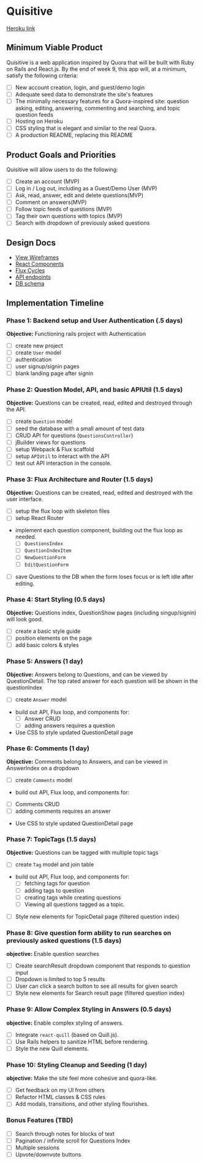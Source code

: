 # Quisitive

[Heroku link][heroku]

[heroku]: http://www.herokuapp.com

##  Minimum Viable Product

Quisitive is a web application inspired by Quora that will be built with Ruby on Rails and React.js. By the
end of week 9, this app will, at a minimum, satisfy the following criteria:

- [ ] New account creation, login, and guest/demo login
- [ ] Adequate seed data to demonstrate the site's features
- [ ] The minimally necessary features for a Quora-inspired site: question asking, editing, answering, commenting and searching,
and topic question feeds
- [ ] Hosting on Heroku
- [ ] CSS styling that is elegant and similar to the real Quora.
- [ ] A production README, replacing this README

## Product Goals and Priorities

Quisitive will allow users to do the following:

- [ ] Create an account (MVP)
- [ ] Log in / Log out, including as a Guest/Demo User (MVP)
- [ ] Ask, read, answer, edit and delete questions(MVP)
- [ ] Comment on answers(MVP)
- [ ] Follow topic feeds of questions (MVP)
- [ ] Tag their own questions with topics (MVP)
- [ ] Search with dropdown of previously asked questions

## Design Docs
* [View Wireframes][views]
* [React Components][components]
* [Flux Cycles][flux-cycles]
* [API endpoints][api-endpoints]
* [DB schema][schema]

[views]: ./docs/views.md
[components]: ./docs/components.md
[flux-cycles]: ./docs/flux_cycles.md
[api-endpoints]: ./docs/api-endpoints.md
[schema]: ./docs/schema.md

## Implementation Timeline

### Phase 1: Backend setup and User Authentication (.5 days)

**Objective:** Functioning rails project with Authentication

- [ ] create new project
- [ ] create `User` model
- [ ] authentication
- [ ] user signup/signin pages
- [ ] blank landing page after signin

### Phase 2: Question Model, API, and basic APIUtil (1.5 days)

**Objective:** Questions can be created, read, edited and destroyed through
the API.

- [ ] create `Question` model
- [ ] seed the database with a small amount of test data
- [ ] CRUD API for questions (`QuestionsController`)
- [ ] jBuilder views for questions
- [ ] setup Webpack & Flux scaffold
- [ ] setup `APIUtil` to interact with the API
- [ ] test out API interaction in the console.

### Phase 3: Flux Architecture and Router (1.5 days)

**Objective:** Questions can be created, read, edited and destroyed with the
user interface.

- [ ] setup the flux loop with skeleton files
- [ ] setup React Router
- implement each question component, building out the flux loop as needed.
  - [ ] `QuestionsIndex`
  - [ ] `QuestionIndexItem`
  - [ ] `NewQuestionForm`
  - [ ] `EditQuestionForm`
- [ ] save Questions to the DB when the form loses focus or is left idle
  after editing.

### Phase 4: Start Styling (0.5 days)

**Objective:** Questions index, QuestionShow pages (including singup/signin) will look good.

- [ ] create a basic style guide
- [ ] position elements on the page
- [ ] add basic colors & styles

### Phase 5: Answers (1 day)

**Objective:** Answers belong to Questions, and can be viewed by QuestionDetail. The top rated answer for each question will be shown in the questionIndex

- [ ] create `Answer` model
- build out API, Flux loop, and components for:
  - [ ] Answer CRUD
  - [ ] adding answers requires a question
- Use CSS to style updated QuestionDetail page

### Phase 6: Comments (1 day)

**Objective:** Comments belong to Answers, and can be viewed in AnswerIndex on a dropdown

- [ ] create `Comments` model
- build out API, Flux loop, and components for:
- [ ] Comments CRUD
- [ ] adding comments requires an answer
- Use CSS to style updated QuestionDetail page


### Phase 7: TopicTags (1.5 days)

**Objective:** Questions can be tagged with multiple topic tags

- [ ] create `Tag` model and join table
- build out API, Flux loop, and components for:
  - [ ] fetching tags for question
  - [ ] adding tags to question
  - [ ] creating tags while creating questions
  - [ ] Viewing all questions tagged as a topic.
- [ ] Style new elements for TopicDetail page (filtered question index)

### Phase 8: Give question form ability to run searches on previously asked questions (1.5 days)

**objective:** Enable question searches

- [ ] Create searchResult dropdown component that responds to question input
- [ ] Dropdown is limited to top 5 results
- [ ] User can click a search button to see all results for given search
- [ ] Style new elements for Search result page (filtered question index)

### Phase 9: Allow Complex Styling in Answers (0.5 days)

**objective:** Enable complex styling of answers.

- [ ] Integrate `react-quill` (based on Quill.js).
- [ ] Use Rails helpers to sanitize HTML before rendering.
- [ ] Style the new Quill elements.

### Phase 10: Styling Cleanup and Seeding (1 day)

**objective:** Make the site feel more cohesive and quora-like.

- [ ] Get feedback on my UI from others
- [ ] Refactor HTML classes & CSS rules
- [ ] Add modals, transitions, and other styling flourishes.

### Bonus Features (TBD)
- [ ] Search through notes for blocks of text
- [ ] Pagination / infinite scroll for Questions Index
- [ ] Multiple sessions
- [ ] Upvote/downvote buttons
